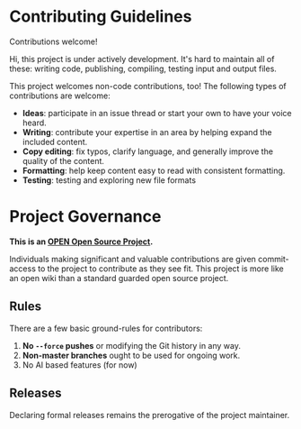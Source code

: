 # Contributing Guidelines

Contributions welcome!

Hi, this project is under actively development. It's hard to maintain all of these: writing code, publishing, compiling, testing input and output files.

This project welcomes non-code contributions, too! The following types of contributions are welcome:

- **Ideas**: participate in an issue thread or start your own to have your voice heard.
- **Writing**: contribute your expertise in an area by helping expand the included content.
- **Copy editing**: fix typos, clarify language, and generally improve the quality of the content.
- **Formatting**: help keep content easy to read with consistent formatting.
- **Testing**: testing and exploring new file formats


# Project Governance

**This is an [OPEN Open Source Project](http://openopensource.org/).**

Individuals making significant and valuable contributions are given commit-access to the project to contribute as they see fit. This project is more like an open wiki than a standard guarded open source project.

## Rules

There are a few basic ground-rules for contributors:

1. **No `--force` pushes** or modifying the Git history in any way.
1. **Non-master branches** ought to be used for ongoing work.
1. No AI based features (for now)

## Releases

Declaring formal releases remains the prerogative of the project maintainer.

